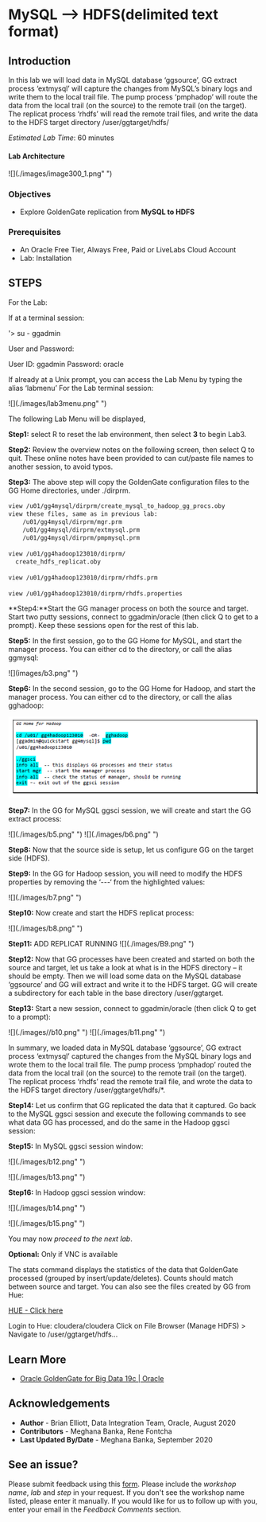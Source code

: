 #  MySQL --> HDFS(delimited text format)


## Introduction
In this lab we will load data in MySQL database ‘ggsource’, GG extract process ‘extmysql’ will capture the changes from MySQL’s binary logs and write them to the local trail file. The pump process ‘pmphadop’ will route the data from the local trail (on the source) to the remote trail (on the target). The replicat
process ‘rhdfs’ will read the remote trail files, and write the data to the HDFS target directory
/user/ggtarget/hdfs/

*Estimated Lab Time*:  60 minutes

#### Lab Architecture

  ![](./images/image300_1.png" ")

### Objectives
- Explore GoldenGate replication from **MySQL to HDFS**



### Prerequisites
* An Oracle Free Tier, Always Free, Paid or LiveLabs Cloud Account
* Lab: Installation

## STEPS
For the Lab:

If at a terminal session:

'> su - ggadmin

User and Password:

User ID: ggadmin
Password:  oracle

If already at a Unix prompt, you can access the Lab Menu by typing the alias ‘labmenu’
For the Lab terminal session:

  ![](./images/lab3menu.png" ")

The following Lab Menu will be displayed,

**Step1:** select R to reset the lab environment, then select **3** to begin Lab3.

**Step2:** Review the overview notes on the following screen, then select Q to quit. These online notes have been provided to can cut/paste file names to another session, to avoid typos.

**Step3:** The above step will copy the GoldenGate configuration files to the GG Home directories, under ./dirprm. 

  ````
  view /u01/gg4mysql/dirprm/create_mysql_to_hadoop_gg_procs.oby 
  view these files, same as in previous lab:
      /u01/gg4mysql/dirprm/mgr.prm 
      /u01/gg4mysql/dirprm/extmysql.prm 
      /u01/gg4mysql/dirprm/pmpmysql.prm

  view /u01/gg4hadoop123010/dirprm/
    create_hdfs_replicat.oby 

  view /u01/gg4hadoop123010/dirprm/rhdfs.prm

  view /u01/gg4hadoop123010/dirprm/rhdfs.properties
  ````

**Step4:**Start the GG manager process on both the source and target. Start two putty sessions, connect to ggadmin/oracle (then click Q to get to a prompt). Keep these sessions open for the rest of this lab.

**Step5:** In the first session, go to the GG Home for MySQL, and start the manager process. You can either cd to the directory, or call the alias ggmysql:

  ![](images/b3.png" ")

**Step6:** In the second session, go to the GG Home for Hadoop, and start the manager process. You can either cd to the directory, or call the alias gghadoop:

  ![](images/b4.png " ")

**Step7:** In the GG for MySQL ggsci session, we will create and start the GG extract process:

  ![](./images/b5.png" ")
  ![](./images/b6.png" ")

**Step8:** Now that the source side is setup, let us configure GG on the target side (HDFS).

**Step9:** In the GG for Hadoop session, you will need to modify the HDFS properties by removing the ‘---‘ from the highlighted values:

  ![](./images/b7.png" ")

**Step10:** Now create and start the HDFS replicat process:

  ![](./images/b8.png" ")

**Step11:** ADD REPLICAT RUNNING 
  ![](./images/B9.png" ")

**Step12:** Now that GG processes have been created and started on both the source and target, let us take a look at what is in the HDFS directory – it should be empty. Then we will load some data on the MySQL database
‘ggsource’ and GG will extract and write it to the HDFS target. GG will create a subdirectory for each table in the base directory /user/ggtarget.

**Step13:** Start a new session, connect to ggadmin/oracle (then click Q to get to a prompt):

  ![](./images//b10.png" ")
  ![](./images/b11.png" ")

In summary, we loaded data in MySQL database ‘ggsource’, GG extract process ‘extmysql’ captured the changes from the MySQL binary logs and wrote them to the local trail file. The pump process
‘pmphadop’ routed the data from the local trail (on the source) to the remote trail (on the target). The replicat process ‘rhdfs’ read the remote trail file, and wrote the data to the HDFS target directory
/user/ggtarget/hdfs/*.

**Step14:** Let us confirm that GG replicated the data that it captured. Go back to the MySQL ggsci session and execute the following commands to see what data GG has processed, and do the same in the Hadoop ggsci session:

**Step15:** In MySQL ggsci session window:

  ![](./images/b12.png" ")

  ![](./images/b13.png" ")

**Step16:** In Hadoop ggsci session window:

  ![](./images/b14.png" ")

  ![](./images/b15.png" ")

You may now *proceed to the next lab*.

**Optional:**  Only if VNC is available

The stats command displays the statistics of the data that GoldenGate processed (grouped by insert/update/deletes). Counts should match between source and target.
You can also see the files created by GG from Hue:

[HUE - Click here](http://127.0.0.1:8888) 

Login to Hue: cloudera/cloudera
Click on File Browser (Manage HDFS) > Navigate to /user/ggtarget/hdfs…

## Learn More

* [Oracle GoldenGate for Big Data 19c | Oracle](https://www.oracle.com/middleware/data-integration/goldengate/big-data/)

## Acknowledgements
* **Author** - Brian Elliott, Data Integration Team, Oracle, August 2020
* **Contributors** - Meghana Banka, Rene Fontcha
* **Last Updated By/Date** - Meghana Banka, September 2020


## See an issue?
Please submit feedback using this [form](https://apexapps.oracle.com/pls/apex/f?p=133:1:::::P1_FEEDBACK:1). Please include the *workshop name*, *lab* and *step* in your request.  If you don't see the workshop name listed, please enter it manually. If you would like for us to follow up with you, enter your email in the *Feedback Comments* section.